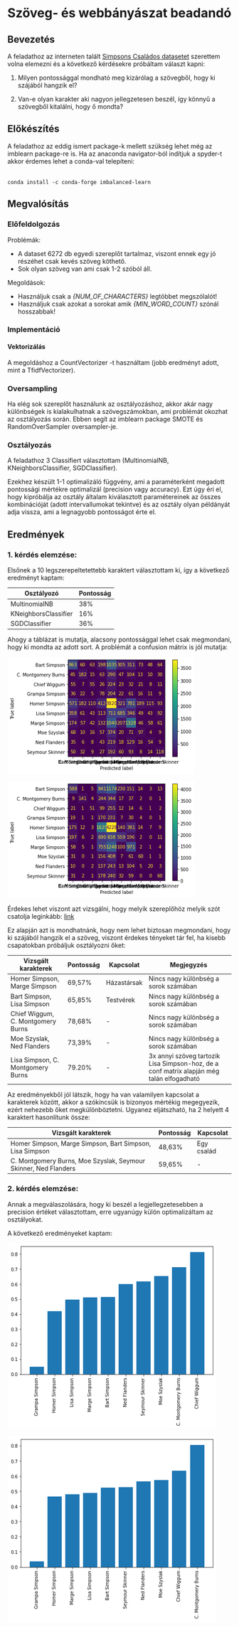 # Szöveg- és webbányászat beadandó

  

## Bevezetés

A feladathoz az interneten talált [Simpsons Családos datasetet](https://www.kaggle.com/pierremegret/dialogue-lines-of-the-simpsons) szerettem volna elemezni és a következő kérdésekre próbáltam választ kapni:

1. Milyen pontossággal mondható meg kizárólag a szövegből, hogy ki szájából hangzik el?

2. Van-e olyan karakter aki nagyon jellegzetesen beszél, így könnyű a szövegből kitalálni, hogy ő mondta?

  

## Előkészítés

A feladathoz az eddig ismert package-k mellett szükség lehet még az imblearn package-re is. Ha az anaconda navigator-ból indítjuk a spyder-t akkor érdemes lehet a conda-val telepíteni:

```

conda install -c conda-forge imbalanced-learn

```

  

## Megvalósítás

### Előfeldolgozás
Problémák:
- A dataset 6272 db egyedi szereplőt tartalmaz, viszont ennek egy jó részéhet csak kevés szöveg köthető.
- Sok olyan szöveg van ami csak 1-2 szóból áll.

Megoldások:
- Használjuk csak a *{NUM_OF_CHARACTERS}* legtöbbet megszólalót!
- Használjuk csak azokat a sorokat amik *{MIN_WORD_COUNT}* szónál hosszabbak!

### Implementáció
#### Vektorizálás
A megoldáshoz a CountVectorizer -t használtam (jobb eredményt adott, mint a TfidfVectorizer).
### Oversampling
Ha elég sok szereplőt használunk az osztályozáshoz, akkor akár nagy különbségek is kialakulhatnak a  szövegszámokban, ami problémát okozhat az osztályozás során. Ebben segít az imblearn package SMOTE és RandomOverSampler oversampler-je.

### Osztályozás
A feladathoz 3 Classifiert választottam (MultinomialNB, KNeighborsClassifier, SGDClassifier).

Ezekhez készült 1-1 optimalizáló függvény, ami a paraméterként megadott pontossági mértékre optimalizál (precision vagy accuracy).  Ezt úgy éri el, hogy kipróbálja az osztály általam kiválasztott paramétereinek az összes kombinációját (adott intervallumokat tekintve) és az osztály olyan példányát adja vissza, ami a legnagyobb pontosságot érte el.

## Eredmények
### 1. kérdés elemzése:
Elsőnek a 10 legszerepeltetettebb karaktert választottam ki, így a következő eredményt kaptam:

| Osztályozó      | Pontosság |
| ----------- | ----------- |
| MultinomialNB      | 38%   |
| KNeighborsClassifier   | 16%   |
| SGDClassifier   | 36% |

Ahogy a táblázat is mutatja, alacsony pontossággal lehet csak megmondani, hogy ki mondta az adott sort. A problémát a confusion mátrix is jól mutatja:


![MNB](https://github.com/Rombeii/Szoveg-es-webbanyaszat/blob/main/images/MNB_conf.png)

![SGD](https://github.com/Rombeii/Szoveg-es-webbanyaszat/blob/main/images/SGD_conf.png)

Érdekes lehet viszont azt vizsgálni, hogy melyik szereplőhöz melyik szót csatolja leginkább: [link](https://github.com/Rombeii/Szoveg-es-webbanyaszat/blob/main/most_important_words.txt)

Ez alapján azt is mondhatnánk, hogy nem lehet biztosan megmondani, hogy ki szájából hangzik el a szöveg, viszont érdekes tényeket tár fel, ha kisebb csapatokban próbáljuk osztályozni őket:

| Vizsgált karakterek | Pontosság | Kapcsolat | Megjegyzés |
| ----------- | ----------- | ----------- | ----------- |
| Homer Simpson, Marge Simpson | 69,57%       | Házastársak | Nincs nagy különbség a sorok számában |
| Bart Simpson, Lisa Simpson | 65,85%       | Testvérek | Nincs nagy különbség a sorok számában |
| Chief Wiggum, C. Montgomery Burns | 78,68%       | - | Nincs nagy különbség a sorok számában |
| Moe Szyslak, Ned Flanders | 73,39%       | - | Nincs nagy különbség a sorok számában |
| Lisa Simpson, C. Montgomery Burns | 79.20%  | - | 3x annyi szöveg tartozik Lisa Simpson-hoz, de a conf matrix alapján még talán elfogadható |

Az eredményekből jól látszik, hogy ha van valamilyen kapcsolat a karakterek között, akkor a szókincsük is bizonyos mértékig megegyezik, ezért nehezebb őket megkülönböztetni. Ugyanez eljátszható, ha 2 helyett 4 karaktert hasonlítunk össze:

| Vizsgált karakterek | Pontosság | Kapcsolat |
| ----------- | ----------- | ----------- |
| Homer Simpson, Marge Simpson, Bart Simpson, Lisa Simpson | 48,63%       | Egy család |
| C. Montgomery Burns, Moe Szyslak, Seymour Skinner, Ned Flanders | 59,65%       | - |

### 2. kérdés elemzése:
Annak a megválaszolására, hogy ki beszél a legjellegzetesebben a precision értéket választottam, erre ugyanúgy külön optimalizáltam az osztályokat.

A következő eredményeket kaptam:

![MNB](https://github.com/Rombeii/Szoveg-es-webbanyaszat/blob/main/images/MNB_prec.png)

![SGD](https://github.com/Rombeii/Szoveg-es-webbanyaszat/blob/main/images/SGD_prec.png)
